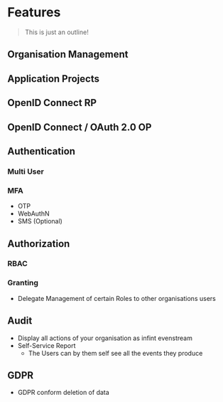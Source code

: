 # Features

> This is just an outline!

## Organisation Management

## Application Projects

## OpenID Connect RP

## OpenID Connect / OAuth 2.0 OP

## Authentication

### Multi User

### MFA

- OTP
- WebAuthN
- SMS (Optional)
  
## Authorization

### RBAC

### Granting

- Delegate Management of certain Roles to other organisations users

## Audit

- Display all actions of your organisation as infint evenstream
- Self-Service Report
  - The Users can by them self see all the events they produce

## GDPR

- GDPR conform deletion of data
